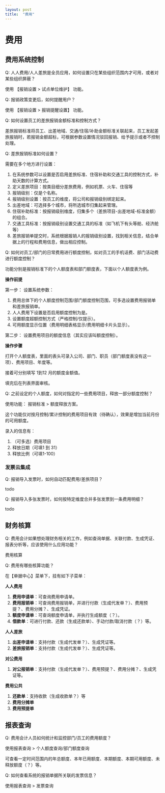 ```yaml
---
layout: post
title:  "费用"
---
```


# 费用

## 费用系统控制

Q: 人人费用/人人差旅是全员应用，如何设置只在某些组织范围内才可用，或者对某些组织屏蔽？

使用 【报销设置 > 试点单位维护】 功能。

Q: 报销政策变更后，如何提醒用户？

使用 【报销设置 > 报销提醒设置】 功能。

Q: 如何设置员工的差旅报销金额标准和控制方式？

差旅报销标准将员工、出差地域、交通/住宿/补助金额标准关联起来，员工发起差旅报销时，若报销金额超标，可根据参数设置情况驳回报销、给予提示或者不控制处理。

Q: 差旅报销标准如何设置？

需要在多个地方进行设置：

1. 在系统参数可以设置是否启用差旅标准、住宿补助和交通工具的控制方式，补助天数的计算方式。
1. 定义差旅项目：按类目细分差旅费用，例如机票、火车、住宿等
1. 报销级别：仅是个名称。
1. 报销级别设置：按员工的维度，将公司和报销级别绑定起来。
1. 出差地域：可选择多个城市，将所选城市归集起来管理。
1. 住宿补助标准：按报销级别维度，归集多个（差旅项目-出差地域-标准金额）的组合。
1. 交通工具标准：按报销级别设置交通工具的标准（如飞机下有头等舱、经济舱等）
1. 差旅报销单提交时，系统根据报销人的报销级别设置，找到相关信息，结合单据上的行程和费用信息，做出相应控制。

Q: 如何对员工/部门的日常费用进行额度控制，如对员工的手机话费、部门活动费进行额度控制？

功能分别是报销标准下的个人额度表和部门额度表，下面以个人额度表为例。

**操作前提**

第一步： 设置系统参数：

1. 费用总体下的个人额度控制范围/部门额度控制范围，可多选设置费用报销单和差旅报销单。
1. 人人费用下设置是否启用额度控制为是。
1. 设置额度超额控制方式（严格控制/仅提示）。
1. 可用额度显示位置（费用明细表格显示/费用明细卡片头显示）。

第二步： 设置费用项目的额度信息（其实应该叫额度控制）。


**操作步骤**

打开个人额度表，里面的表头可录入公司、部门、职员（部门额度表没有这一项）、费用项目、年度等。

接着可分别填写 1到12 月的额度金额值。

填完后在列表界面审核。

Q: 之前设定的个人额度，如何对指定的一些费用项目，释放一部分额度控制？

使用功能： 报销标准 > 额度释放方案。

这个功能仅对按月控制/累计控制的费用项目有效（待确认），效果是增加当前月份的可用额度。

录入的信息有：

1. （可多选）费用项目
1. 释放日期（可填1 到 31）
1. 释放比例（可填1-100）

### 发票云集成

Q: 报销导入发票时，如何自动匹配费用/差旅项目？

todo

Q: 报销导入多张发票时，如何按特定维度合并多张发票到一条费用明细？

todo

## 财务核算

Q: 费用会计如果想处理财务相关的工作，例如查询单据、关联付款、生成凭证、报表分析等，应该使用什么应用功能？

费用核算

Q: 费用有哪些核算功能？

在【单据中心】菜单下，挂有如下子菜单：

**人人费用**

1. **费用申请单**：可查询费用申请单。
1. **费用报销单**：可查询费用报销单，并进行付款（生成代发单？）、费用预提？、费用分摊？、生成凭证。
1. **额度申请单**：可查询额度申请单，并执行生成额度（？）。
1. **借款单**：可进行付款、还款（生成还款单）、手动付款/取消付款（？）等。

**人人差旅**

1. **出差申请单**：支持付款（生成代发单？）、生成凭证等。
1. **差旅报销单**：支持付款（生成代发单？）、生成凭证等。

**对公费用**

1. **对公报销单**：支持付款（生成代发单？）、费用预提？、费用分摊？、生成凭证等。

**费用公共**

1. **还款单**：支持收款（生成收款单？）等
1. **费用分摊单**
1. **费用预提单**

## 报表查询

Q: 费用会计人员如何统计和监控部门/员工的费用额度？

使用报表查询 > 个人额度查询/部门额度查询

可查看一定时间范围内的年总额度、本年已用额度、本期额度、本期可用额度、未释放额度（？）等。

Q: 如何查看系统的报销单据所关联的发票信息？

使用报表查询 > 发票查询

